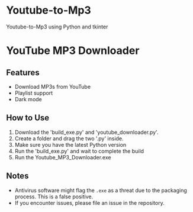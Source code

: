 # Youtube-to-Mp3
Youtube-to-Mp3 using Python and tkinter

# YouTube MP3 Downloader

## Features
- Download MP3s from YouTube
- Playlist support
- Dark mode

## How to Use
1. Download the 'build_exe.py' and 'youtube_downloader.py'.
2. Create a folder and drag the two '.py' inside.
3. Make sure you have the latest Python version
4. Run the 'build_exe.py' and wait to complete the build
5. Run the Youtube_MP3_Downloader.exe

## Notes
- Antivirus software might flag the `.exe` as a threat due to the packaging process. This is a false positive.
- If you encounter issues, please file an issue in the repository.

